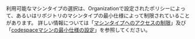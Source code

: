 利用可能なマシンタイプの選択は、Organizationで設定されたポリシーによって、あるいはリポジトリのマシンタイプの最小仕様によって制限されていることがあります。 詳しい情報については「[マシンタイプへのアクセスの制限](/codespaces/managing-codespaces-for-your-organization/restricting-access-to-machine-types)」及び「[codespaceマシンの最小仕様の設定](/codespaces/setting-up-your-project-for-codespaces/setting-a-minimum-specification-for-codespace-machines)」を参照してください。

